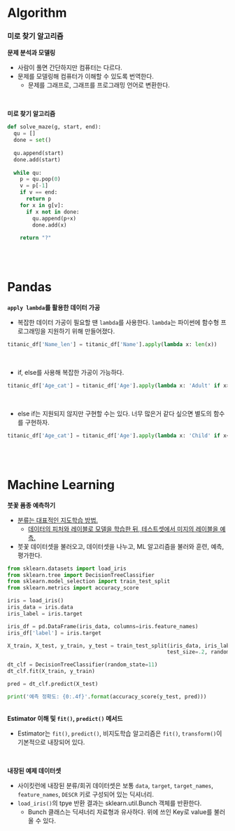 

# Algorithm

### 미로 찾기 알고리즘

**문제 분석과 모델링**

- 사람이 풀면 간단하지만 컴퓨터는 다르다.
- 문제를 모델링해 컴퓨터가 이해할 수 있도록 번역한다.
  - 문제를 그래프로, 그래프를 프로그래밍 언어로 변환한다.

<br>

**미로 찾기 알고리즘**

~~~python
def solve_maze(g, start, end):
  qu = []
  done = set()
  
  qu.append(start)
  done.add(start)
  
  while qu:
    p = qu.pop(0)
    v = p[-1]
    if v == end:
      return p
    for x in g[v]:
      if x not in done:
        qu.append(p+x)
        done.add(x)
        
	return "?"
~~~

<br><br>

# Pandas

**`apply lambda`를 활용한 데이터 가공**

- 복잡한 데이터 가공이 필요할 땐 `lambda`를 사용한다. `lambda`는 파이썬에 함수형 프로그래밍을 지원하기 위해 만들어졌다.

~~~python
titanic_df['Name_len'] = titanic_df['Name'].apply(lambda x: len(x))
~~~

<br>

- if, else를 사용해 복잡한 가공이 가능하다.

~~~ python
titanic_df['Age_cat'] = titanic_df['Age'].apply(lambda x: 'Adult' if x>=20 else 'Child')
~~~

<br>

- else if는 지원되지 않지만 구현할 수는 있다. 너무 많은거 같다 싶으면 별도의 함수를 구현하자.

~~~python
titanic_df['Age_cat'] = titanic_df['Age'].apply(lambda x: 'Child' if x<=20 else('Elderly' if x>=60 else 'Adult'))
~~~

<br><br>

# Machine Learning

**붓꽃 품종 예측하기**

- <u>분류는 대표적인 지도학습 방법.</u>
  - <u>데이터의 피처와 레이블로 모델을 학습한 뒤, 테스트셋에서 미지의 레이블을 예측.</u>
- 붓꽃 데이터셋을 불러오고, 데이터셋을 나누고, ML 알고리즘을 불러와 훈련, 예측, 평가한다.

~~~python
from sklearn.datasets import load_iris
from sklearn.tree import DecisionTreeClassifier
from sklearn.model_selection import train_test_split
from sklearn.metrics import accuracy_score

iris = load_iris()
iris_data = iris.data
iris_label = iris.target

iris_df = pd.DataFrame(iris_data, columns=iris.feature_names)
iris_df['label'] = iris.target

X_train, X_test, y_train, y_test = train_test_split(iris_data, iris_label,
                                                   test_size=.2, random_state=11)

dt_clf = DecisionTreeClassifier(random_state=11)
dt_clf.fit(X_train, y_train)

pred = dt_clf.predict(X_test)

print('예측 정확도: {0:.4f}'.format(accuracy_score(y_test, pred)))
~~~

<br>**Estimator 이해 및 `fit()`, `predict()` 메서드**

- Estimator는 `fit()`, `predict()`, 비지도학습 알고리즘은 `fit()`, `transform()`이 기본적으로 내장되어 있다.

<br>

**내장된 예제 데이터셋**

- 사이킷런에 내장된 분류/회귀 데이터셋은 보통 `data`, `target`, `target_names`, `feature_names`, `DESCR` 키로 구성되어 있는 딕셔너리.
- `load_iris()`의 tpye 반환 결과는 sklearn.util.Bunch 객체를 반환한다.
  - Bunch 클래스는 딕셔너리 자료형과 유사하다. 위에 쓰인 Key로 value를 불러올 수 있다.
